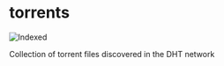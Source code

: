 torrents 
========
![Indexed](https://img.shields.io/badge/indexed-139914-blue)

Collection of torrent files discovered in the DHT network
